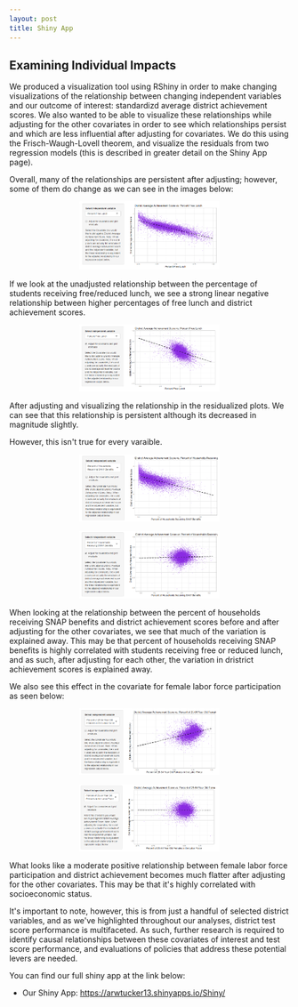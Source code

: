 ```yaml
---
layout: post
title: Shiny App
---
```


## Examining Individual Impacts

We produced a visualization tool using RShiny in order to make changing visualizations of the relationship between changing independent variables and our outcome of interest: standardizd average district achievement scores. We also wanted to be able to visualize these relationships while adjusting for the other covariates in order to see which relationships persist and which are less influential after adjusting for covariates. We do this using the Frisch-Waugh-Lovell theorem, and visualize the residuals from two regression models (this is described in greater detail on the Shiny App page). 

Overall, many of the relationships are persistent after adjusting; however, some of them do change as we can see in the images below: 
<p align="center" width="100%">
    <img width="50%" src="https://raw.githubusercontent.com/amesluo/amesluo.github.io/master/images/unadjusted_free_lunch.PNG">
</p>

If we look at the unadjusted relationship between the percentage of students receiving free/reduced lunch, we see a strong linear negative relationship between higher percentages of free lunch and district achievement scores.

<p align="center" width="100%">
    <img width="50%" src="https://raw.githubusercontent.com/amesluo/amesluo.github.io/master/images/adjusted_free_lunch.PNG">
</p>

After adjusting and visualizing the relationship in the residualized plots. We can see that this relationship is persistent although its decreased in magnitude slightly. 

However, this isn't true for every varaible. 

<p align="center" width="100%">
    <img width="50%" src="https://raw.githubusercontent.com/amesluo/amesluo.github.io/master/images/unadjusted_SNAP.PNG">
</p>
<p align="center" width="100%">
    <img width="50%" src="https://raw.githubusercontent.com/amesluo/amesluo.github.io/master/images/adjusted_SNAP.PNG">
</p>

When looking at the relationship between the percent of households receiving SNAP benefits and district achievement scores before and after adjusting for the other covariates, we see that much of the variation is explained away. This may be that percent of households receiving SNAP benefits is highly correlated with students receiving free or reduced lunch, and as such, after adjusting for each other, the variation in dristrict achievement scores is explained away.

We also see this effect in the covariate for female labor force participation as seen below:

<p align="center" width="100%">
    <img width="50%" src="https://raw.githubusercontent.com/amesluo/amesluo.github.io/master/images/unadjusted_women_labor.PNG">
</p>
<p align="center" width="100%">
    <img width="50%" src="https://raw.githubusercontent.com/amesluo/amesluo.github.io/master/images/adjusted_women_labor.PNG">
</p>

What looks like a moderate positive relationship between female labor force participation and district achievement becomes much flatter after adjusting for the other covariates. This may be that it's highly correlated with socioeconomic status. 

It's important to note, however, this is from just a handful of selected district variables, and as we've highlighted throughout our analyses, district test score performance is multifaceted. As such, further research is required to identify causal relationships between these covariates of interest and test score performance, and evaluations of policies that address these potential levers are needed. 

You can find our full shiny app at the link below:

* Our Shiny App: https://arwtucker13.shinyapps.io/Shiny/

